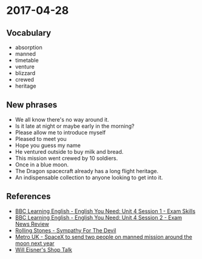 # 2017-04-28

## Vocabulary
- absorption
- manned
- timetable
- venture
- blizzard
- crewed
- heritage

## New phrases
- We all know there's no way around it.
- Is it late at night or maybe early in the morning?
- Please allow me to introduce myself
- Pleased to meet you
- Hope you guess my name
- He ventured outside to buy milk and bread.
- This mission went crewed by 10 soldiers.
- Once in a blue moon.
- The Dragon spacecraft already has a long flight heritage.
- An indispensable collection to anyone looking to get into it.

## References
- [BBC Learning English - English You Need: Unit 4 Session 1 - Exam Skills](http://www.bbc.co.uk/learningenglish/english/course/english-you-need/unit-4/session-1)
- [BBC Learning English - English You Need: Unit 4 Session 2 - Exam News Review](http://www.bbc.co.uk/learningenglish/english/course/english-you-need/unit-4/session-2)
- [Rolling Stones - Sympathy For The Devil](http://www.metrolyrics.com/sympathy-for-the-devil-lyrics-rolling-stones.html)
- [Metro UK - SpaceX to send two people on manned mission around the moon next year](http://metro.co.uk/2017/02/27/spacex-to-send-two-people-on-manned-mission-around-the-moon-next-year-6477546/) 
- [Will Eisner's Shop Talk](https://www.amazon.com/Will-Eisners-Shop-Talk-Eisner/dp/156971536X)
